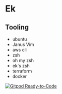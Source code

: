 # Ek

## Tooling
- ubuntu
- Janus Vim
- aws cli
- zsh
- oh my zsh
- ek's zsh
- terraform
- docker


[![Gitpod Ready-to-Code](https://img.shields.io/badge/Gitpod-ready--to--code-blue?logo=gitpod)](https://gitpod.io/#https://github.com/<your-org>/<your-project>)
